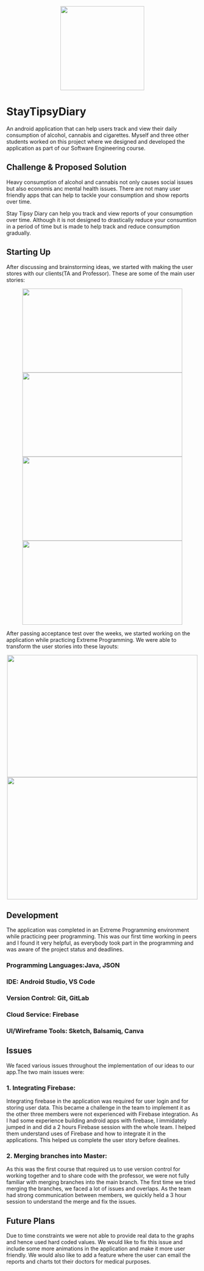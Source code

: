 

<p align="center">
  <img src="https://i.imgur.com/4aNkoWS.png" width="220" height="220">
</p>


# StayTipsyDiary
An android application that can help users track and view their daily consumption of alcohol, cannabis and cigarettes. Myself and three other students worked on this project where we designed and developed the application as part of our Software Engineering course.

## Challenge & Proposed Solution
Heavy consumption of alcohol and cannabis not only causes social issues but also economis anc mental health issues. There are not many user friendly apps that can help to tackle your consumption and show reports over time.

Stay Tipsy Diary can help you track and view reports of your consumption over time. Although it is not designed to drastically reduce your consumtion in a period of time but is made to help track and reduce consumption gradually. 

## Starting Up
After discussing and brainstorming ideas, we started with making the user stores with our clients(TA and Professor). These are some of the main user stories:

 <p align="center">
    <img src="https://i.imgur.com/nYa4R8u.png" width="420" height="220">
  <img src="https://i.imgur.com/hB5hA5t.png?3" width="420" height="220">
  <img src="https://i.imgur.com/R4VnCfU.png?2" width="420" height="220">
  <img src="https://i.imgur.com/y9oGShX.png" width="420" height="220">
  
After passing acceptance test over the weeks, we started working on the application while practicing Extreme Programming. We were able to transform the user stories into these layouts:
<p align="center">
    <img src="https://i.imgur.com/pNzN7T5.png" width="500" height="320">
  <img src="https://i.imgur.com/iBo6TGF.png" width="500" height="320">
  


## Development
The application was completed in an Extreme Programming environment while practicing peer programming. This was our first time working in peers and I found it very helpful, as everybody took part in the programming and was aware of the project status and deadlines.

### Programming Languages:Java, JSON
### IDE: Android Studio, VS Code
### Version Control: Git, GitLab
### Cloud Service: Firebase
### UI/Wireframe Tools: Sketch, Balsamiq, Canva



## Issues
We faced various issues throughout the implementation of our ideas to our app.The two main issues were:

### 1. Integrating Firebase:
  Integrating firebase in the application was required for user login and for storing user data. This became a challenge in the team to implement it as the other three members were not experienced with Firebase integration. As I had some experience building android apps with firebase, I immidately jumped in and did a 2 hours Firebase session with the whole team. I helped them understand uses of Firebase and how to integrate it in the applications. This helped us complete the user story before dealines.
  ### 2. Merging branches into Master:
  As this was the first course that required us to use version control for working together and to share code with the professor, we were not fully familiar with merging branches into the main branch. The first time we tried merging the branches, we faced a lot of issues and overlaps. As the team had strong communication between members, we quickly held a 3 hour session to understand the merge and fix the issues.



## Future Plans
Due to time constraints we were not able to provide real data to the graphs and hence used hard coded values. We would like to fix this issue and include some more animations in the application and make it more user friendly. We would also like to add a feature where the user can email the reports and charts tot their doctors for medical purposes.
